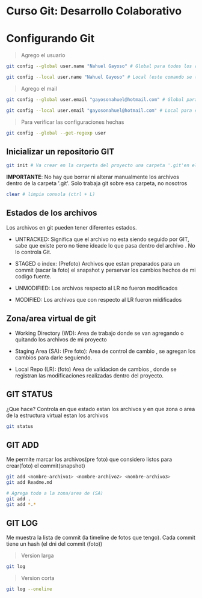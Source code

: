 # Curso Git: Desarrollo Colaborativo

# Configurando Git

> Agrego el usuario
```sh
git config --global user.name "Nahuel Gayoso" # Global para todos los repositorios con mi usuario de windows

git config --local user.name "Nahuel Gayoso" # Local (este comando se tiene que ejecutar cuando ya tengo un repositorio de git)
```

> Agrego el mail
```sh
git config --global user.email "gayosonahuel@hotmail.com" # Global para todos los repositorios creados con mi usuario de windows

git config --local user.email "gayosonahuel@hotmail.com" # Local para este unico repositorio (Este comando se tiene que ejecutar cuando ya tengo un repositorio de git)
```

> Para verificar las configuraciones hechas

```sh
git config --global --get-regexp user
```

## Inicializar un repositorio GIT

```sh
git init # Va crear en la carperta del proyecto una carpeta '.git'en el directorio (carpeta)
```

**IMPORTANTE**: No hay que borrar ni alterar manualmente los archivos dentro de la carpeta '.git'. Solo trabaja git sobre esa carpeta, no nosotros

```sh
clear # limpia consola (ctrl + L)
```

## Estados de los archivos
Los archivos en git pueden tener diferentes estados.

 * UNTRACKED: Significa que el archivo no esta siendo seguido por GIT, sabe que existe pero no tiene ideade lo que pasa dentro del archivo . No lo controla Git.
   
 * STAGED o index: (Prefoto) Archivos que estan preparados para un commit (sacar la foto) el snapshot y perservar los cambios hechos de mi codigo fuente.
  
 * UNMODIFIED: Los archivos respecto al LR no fueron modificados
  
 * MODIFIED: Los archivos que con respecto al LR fueron midificados 

## Zona/area virtual  de git

 * Working Directory (WD): Area de trabajo donde se van agregando  o quitando  los archivos  de mi proyecto
  
 * Staging Area (SA): (Pre foto): Area  de control de cambio , se agregan los cambios  para darle seguiendo.

 * Local Repo (LR): (foto) Area de validacion de cambios , donde se registran  las modificaciones realizadas dentro del proyecto.

## GIT STATUS
¿Que hace? Controla en que estado estan los archivos y en que zona o area de la estructura virtual estan los archivos

```sh
git status
```

## GIT ADD
Me permite marcar los archivos(pre foto) que considero listos para crear(foto) el commit(snapshot)

```sh
git add <nombre-archivo1> <nombre-archivo2> <nombre-archivo3> 
git add Readme.md

# Agrega todo a la zona/area de (SA)
git add . 
git add *.*   
```

## GIT LOG
Me muestra la lista de commit (la timeline de fotos que tengo). Cada commit tiene un hash (el dni del commit (foto))

> Version larga
```sh
git log    
```

> Version corta
```sh
git log --oneline
```